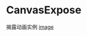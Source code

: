 # CanvasExpose
揭露动画实例
[image](https://github.com/aLittleGreens/CanvasExpose/blob/master/app/screenshot/exposegif.gif?raw=true)
